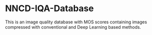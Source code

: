 # NNCD-IQA-Database

This is an image quality database with MOS scores containing images compressed with conventional and Deep Learning based methods.
